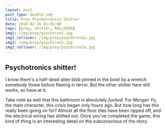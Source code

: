 ```yaml
---
layout: post
post_type: double-img
title: Prey Psychotronics Shitter
date: 2019-02-16 01:02:00
tags: [prey, shitter, ROLLOVER]
img1: /img/prey/psychtron1.jpg
img1_rollover: /img/prey/psychtron1a.jpg
img2: /img/prey/psychtron2.jpg
img2_rollover: /img/prey/psychtron2a.jpg
---
```

## Psychotronics shitter!

I know there's a half-dead alien blob pinned in the bowl by a wrench somebody threw before fleeing in terror. But the other shitter here still works, so have at it.

Take note as well that this bathroom is absolutely *fucked.* For Morgan Yu, the main character, this crisis began only hours ago. But how long has this really been going on for? Almost all the floor tiles have been ripped off, and the electrical wiring has shitted out. Once you've completed the game, this kind of thing is an interesting detail on the subconscious of the story.

